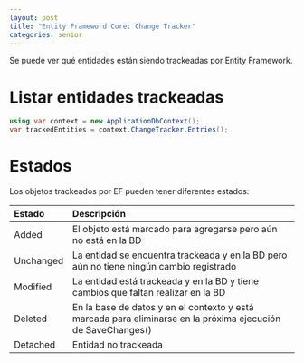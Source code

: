 ```yaml
---
layout: post
title: "Entity Frameword Core: Change Tracker"
categories: senior
---
```


Se puede ver qué entidades están siendo trackeadas <!--more-->por Entity Framework.

# Listar entidades trackeadas

```csharp
using var context = new ApplicationDbContext();
var trackedEntities = context.ChangeTracker.Entries();
```

# Estados

Los objetos trackeados por EF pueden tener diferentes estados:

| Estado    | Descripción                                                                                                  |
| :-------- | :----------------------------------------------------------------------------------------------------------- |
| Added     | El objeto está marcado para agregarse pero aún no está en la BD                                              |
| Unchanged | La entidad se encuentra trackeada y en la BD pero aún no tiene ningún cambio registrado                      |
| Modified  | La entidad está trackeada y en la BD y tiene cambios que faltan realizar en la BD                            |
| Deleted   | En la base de datos y en el contexto y está marcada para eliminarse en la próxima ejecución de SaveChanges() |
| Detached  | Entidad no trackeada                                                                                         |
